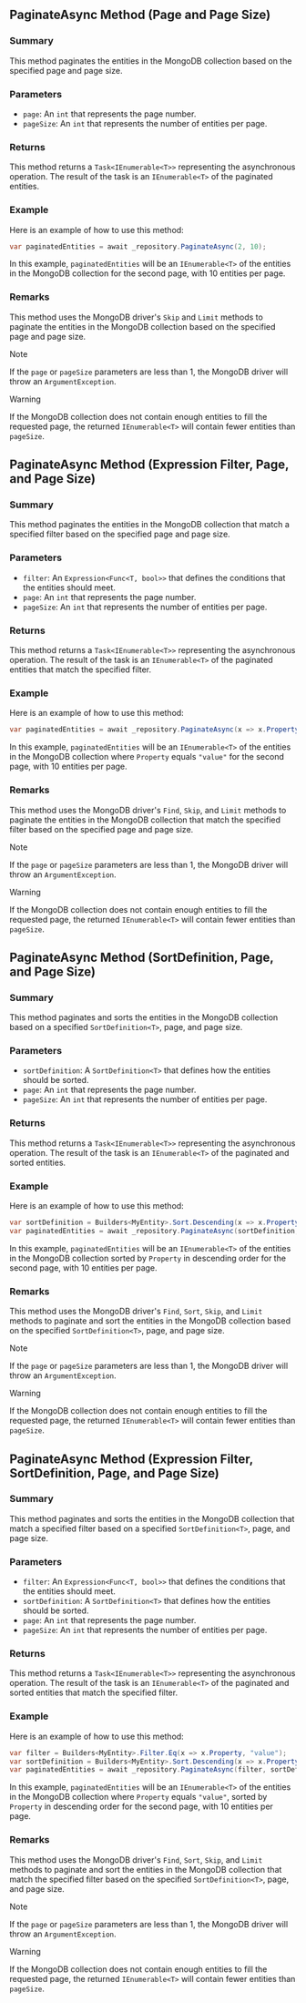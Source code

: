 ## PaginateAsync Method (Page and Page Size)

### Summary

This method paginates the entities in the MongoDB collection based on the specified page and page size.

### Parameters

- `page`: An `int` that represents the page number.
- `pageSize`: An `int` that represents the number of entities per page.

### Returns

This method returns a `Task<IEnumerable<T>>` representing the asynchronous operation. The result of the task is an `IEnumerable<T>` of the paginated entities.

### Example

Here is an example of how to use this method:

```csharp
var paginatedEntities = await _repository.PaginateAsync(2, 10);
```

In this example, `paginatedEntities` will be an `IEnumerable<T>` of the entities in the MongoDB collection for the second page, with 10 entities per page.

### Remarks

This method uses the MongoDB driver's `Skip` and `Limit` methods to paginate the entities in the MongoDB collection based on the specified page and page size.

> [!NOTE]
> If the `page` or `pageSize` parameters are less than 1, the MongoDB driver will throw an `ArgumentException`.

> [!WARNING]
> If the MongoDB collection does not contain enough entities to fill the requested page, the returned `IEnumerable<T>` will contain fewer entities than `pageSize`.

## PaginateAsync Method (Expression Filter, Page, and Page Size)

### Summary

This method paginates the entities in the MongoDB collection that match a specified filter based on the specified page and page size.

### Parameters

- `filter`: An `Expression<Func<T, bool>>` that defines the conditions that the entities should meet.
- `page`: An `int` that represents the page number.
- `pageSize`: An `int` that represents the number of entities per page.

### Returns

This method returns a `Task<IEnumerable<T>>` representing the asynchronous operation. The result of the task is an `IEnumerable<T>` of the paginated entities that match the specified filter.

### Example

Here is an example of how to use this method:

```csharp
var paginatedEntities = await _repository.PaginateAsync(x => x.Property == "value", 2, 10);
```

In this example, `paginatedEntities` will be an `IEnumerable<T>` of the entities in the MongoDB collection where `Property` equals `"value"` for the second page, with 10 entities per page.

### Remarks

This method uses the MongoDB driver's `Find`, `Skip`, and `Limit` methods to paginate the entities in the MongoDB collection that match the specified filter based on the specified page and page size.

> [!NOTE]
> If the `page` or `pageSize` parameters are less than 1, the MongoDB driver will throw an `ArgumentException`.

> [!WARNING]
> If the MongoDB collection does not contain enough entities to fill the requested page, the returned `IEnumerable<T>` will contain fewer entities than `pageSize`.

## PaginateAsync Method (SortDefinition, Page, and Page Size)

### Summary

This method paginates and sorts the entities in the MongoDB collection based on a specified `SortDefinition<T>`, page, and page size.

### Parameters

- `sortDefinition`: A `SortDefinition<T>` that defines how the entities should be sorted.
- `page`: An `int` that represents the page number.
- `pageSize`: An `int` that represents the number of entities per page.

### Returns

This method returns a `Task<IEnumerable<T>>` representing the asynchronous operation. The result of the task is an `IEnumerable<T>` of the paginated and sorted entities.

### Example

Here is an example of how to use this method:

```csharp
var sortDefinition = Builders<MyEntity>.Sort.Descending(x => x.Property);
var paginatedEntities = await _repository.PaginateAsync(sortDefinition, 2, 10);
```

In this example, `paginatedEntities` will be an `IEnumerable<T>` of the entities in the MongoDB collection sorted by `Property` in descending order for the second page, with 10 entities per page.

### Remarks

This method uses the MongoDB driver's `Find`, `Sort`, `Skip`, and `Limit` methods to paginate and sort the entities in the MongoDB collection based on the specified `SortDefinition<T>`, page, and page size.

> [!NOTE]
> If the `page` or `pageSize` parameters are less than 1, the MongoDB driver will throw an `ArgumentException`.

> [!WARNING]
> If the MongoDB collection does not contain enough entities to fill the requested page, the returned `IEnumerable<T>` will contain fewer entities than `pageSize`.

## PaginateAsync Method (Expression Filter, SortDefinition, Page, and Page Size)

### Summary

This method paginates and sorts the entities in the MongoDB collection that match a specified filter based on a specified `SortDefinition<T>`, page, and page size.

### Parameters

- `filter`: An `Expression<Func<T, bool>>` that defines the conditions that the entities should meet.
- `sortDefinition`: A `SortDefinition<T>` that defines how the entities should be sorted.
- `page`: An `int` that represents the page number.
- `pageSize`: An `int` that represents the number of entities per page.

### Returns

This method returns a `Task<IEnumerable<T>>` representing the asynchronous operation. The result of the task is an `IEnumerable<T>` of the paginated and sorted entities that match the specified filter.

### Example

Here is an example of how to use this method:

```csharp
var filter = Builders<MyEntity>.Filter.Eq(x => x.Property, "value");
var sortDefinition = Builders<MyEntity>.Sort.Descending(x => x.Property);
var paginatedEntities = await _repository.PaginateAsync(filter, sortDefinition, 2, 10);
```

In this example, `paginatedEntities` will be an `IEnumerable<T>` of the entities in the MongoDB collection where `Property` equals `"value"`, sorted by `Property` in descending order for the second page, with 10 entities per page.

### Remarks

This method uses the MongoDB driver's `Find`, `Sort`, `Skip`, and `Limit` methods to paginate and sort the entities in the MongoDB collection that match the specified filter based on the specified `SortDefinition<T>`, page, and page size.

> [!NOTE]
> If the `page` or `pageSize` parameters are less than 1, the MongoDB driver will throw an `ArgumentException`.

> [!WARNING]
> If the MongoDB collection does not contain enough entities to fill the requested page, the returned `IEnumerable<T>` will contain fewer entities than `pageSize`.